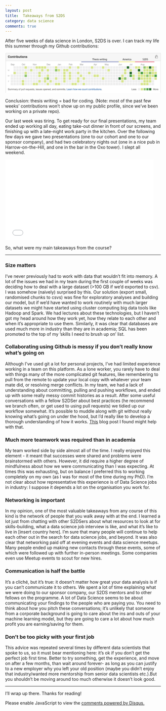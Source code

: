 ```yaml
---
layout: post
title:  Takeaways from S2DS 
category: data science
comments: true
---
```


After five weeks of data science in London, S2DS is over. I can track my life this summer through my Github contributions: 

<img src="https://raw.githubusercontent.com/linbug/linbug.github.io/master/_downloads/Github_contributions-01.jpg" title="Github year" style="margin: 0 auto;"/>

Conclusion: thesis writing = bad for coding. (Note: most of the past few weeks’ contributions won’t show up on my public profile, since we’ve been working on a private repo).

Our last week was tiring. To get ready for our final presentations, my team ended up working all day, eating take-out dinner in front of our screens, and finishing up with a late-night work party in the kitchen. Over the following few days we gave two presentations (one to our cohort and one to our sponsor company), and had two celebratory nights out (one in a nice pub in Harrow-on-the-Hill, and one in the bar in the Oxo tower). I slept all weekend.

<iframe src="//giphy.com/embed/ohqwEPmfK3Ouc" width="480" height="260" frameBorder="0" align = "centre" class="giphy-embed" allowFullScreen></iframe>

So, what were my main takeaways from the course?

**********************

### Size matters
I’ve never previously had to work with data that wouldn’t fit into memory. A lot of the issues we had in my team during the first couple of weeks was deciding how to deal with a large dataset (>100 GB if we’d exported to csv). I was somehow (naively) surprised by this. Our solution (export small, randomised chunks to csvs) was fine for exploratory analyses and building our model, but if we’d have wanted to work routinely with much larger datasets we might have started using cluster computing big data tools like Hadoop and Spark. We had lectures about these technologies, but I haven’t got my head around how they work yet, how they relate to each other and when it’s appropriate to use them. Similarly, it was clear that databases are used much more in industry than they are in academia; SQL has been promoted to the top of my ’skills I need to brush up on’ list.

### Collaborating using Github is messy if you don’t really know what’s going on
Although I’ve used git a lot for personal projects, I’ve had limited experience working in a team on this platform. As a lone worker, you rarely have to deal with things many of the more complicated git features, like remembering to pull from the remote to update your local copy with whatever your team mate did, or resolving merge conflicts. In my team, we had a lack of understanding about committing, pulling and pushing workflows, and ended up with some really messy commit histories as a result. After some useful conversations with a fellow S2DSer about best practices (he recommend we branch often, or get used to using pull requests) we tidied up our workflow somewhat. It’s possible to muddle along with git without really knowing what’s going on under the hood, but I’d really like to develop a thorough understanding of how it works. [This](http://maryrosecook.com/blog/post/git-from-the-inside-out) blog post I found might help with that. 

### Much more teamwork was required than in academia
My team worked side by side almost all of the time. I really enjoyed this element -  it meant that successes were shared and problems were brainstormed with others. However, it did require a higher degree of mindfulness about how we were communicating than I was expecting. At times this was exhausting, but on balance I preferred this to working completely on my own (as I was for most of the time during my PhD). I’m not clear about how representative this experience is of Data Science jobs in industry: I suppose it depends a lot on the organisation you work for.

### Networking is important
In my opinion, one of the most valuable takeaways from any course of this kind is the network of people that you walk away with at the end. I learned a lot just from chatting with other S2DSers about what resources to look at for skills-building, what a data science job interview is like, and what it’s like to live in [insert country here]. I’m sure that many people will continue to help each other out in the search for data science jobs, and beyond. It was also clear that networking paid off at evening events and data science meetups. Many people ended up making new contacts through these events, some of which were followed up with further in-person meetings. Some companies even use Meetup events to scout for new hires. 

### Communication is half the battle
It’s a cliché, but it’s true: it doesn’t matter how great your data analysis is if you can’t communicate it to others. We spent a lot of time explaining what we were doing to our sponsor company, our S2DS mentors and to other fellows on the programme. A lot of Data Science seems to be about communicating your findings to the people who are paying you. You need to think about how you pitch these conversations; it’s unlikely that someone from a corporate background is going to care about the ins and outs of your machine learning model, but they are going to care a lot about how much profit you are earning/saving for them. 

### Don’t be too picky with your first job
This advice was repeated several times by different data scientists that spoke to us, so it must bear mentioning here: it’s ok if you don’t get the perfect job first time. Better to try something, get the experience, and move on after a few months, than wait around forever- as long as you can justify to a new employer why you left your old position (maybe you didn’t enjoy that industry/wanted more mentorship from senior data scientists etc.).But you shouldn’t be moving around too much otherwise it doesn’t look good.

**********************

I’ll wrap up there. Thanks for reading!

<div id="disqus_thread"></div>
<script type="text/javascript">
    /* * * CONFIGURATION VARIABLES * * */
    var disqus_shortname = 'linbug';
    
    /* * * DON'T EDIT BELOW THIS LINE * * */
    (function() {
        var dsq = document.createElement('script'); dsq.type = 'text/javascript'; dsq.async = true;
        dsq.src = '//' + disqus_shortname + '.disqus.com/embed.js';
        (document.getElementsByTagName('head')[0] || document.getElementsByTagName('body')[0]).appendChild(dsq);
    })();
</script>
<noscript>Please enable JavaScript to view the <a href="https://disqus.com/?ref_noscript" rel="nofollow">comments powered by Disqus.</a></noscript>
